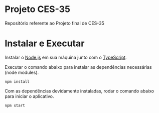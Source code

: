 # Projeto CES-35
Repositório referente ao Projeto final de CES-35

# Instalar e Executar
Instalar o [Node.js](https://nodejs.org/en/) em sua máquina junto com o [TypeScript](https://www.typescriptlang.org/).

Executar o comando abaixo para instalar as dependências necessárias (node modules).
```
npm install
```

Com as dependências devidamente instaladas, rodar o comando abaixo para iniciar o aplicativo.
```
npm start
```
